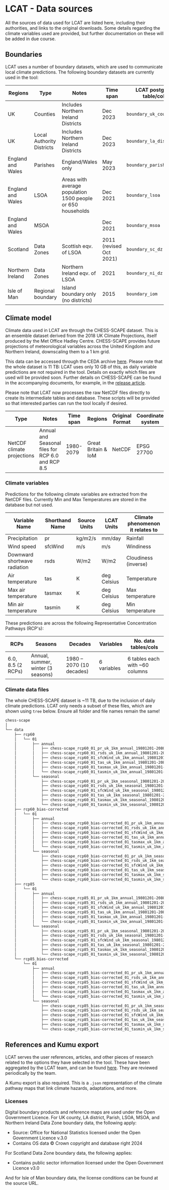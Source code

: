 # LCAT - Data sources

All the sources of data used for LCAT are listed here, including their authorities, and links to the original downloads. Some details regarding the climate variables used are provided, but further documentation on these will be added in due course.

## Boundaries

LCAT uses a number of boundary datasets, which are used to communicate local climate predictions. The following boundary datasets are currently used in the tool:

| Regions | Type | Notes | Time span | LCAT postgres table/col | Original Format | Coordinate system | Source | Authority |
| - | -| - | - | - | - | - | - | - |
| UK | Counties | Includes Northern Ireland Districts | Dec 2023  | `boundary_uk_counties` | ESRI shapefile | EPSG 27700 | <https://geoportal.statistics.gov.uk/datasets/3188a83fb19f42818acb213cffc64c58_0/explore?location=53.281691%2C-3.316939%2C5.64> | ONS |
| UK | Local Authority Districts | Includes Northern Ireland Districts | Dec 2023 | `boundary_la_districts` | ESRI shapefile | EPSG 27700 | <https://geoportal.statistics.gov.uk/datasets/8148555d1e104ead8887b7939eb47ab3_0/explore?location=51.690437%2C-2.041250%2C6.71> | ONS |
| England and Wales | Parishes | England/Wales only | May 2023 | `boundary_parishes` | ESRI shapefile | EPSG 27700 | <https://geoportal.statistics.gov.uk/datasets/3cc64670a1d443369db274861689d3a9_0/explore?location=52.723973%2C-2.489483%2C6.78> | ONS |
| England and Wales | LSOA | Areas with average population 1500 people or 650 households | Dec 2021 | `boundary_lsoa` | ESRI shapefile | EPSG 27700 | <https://geoportal.statistics.gov.uk/datasets/d082c4679075463db28bcc8ca2099ade_0/explore?location=55.249653%2C-2.419198%2C8.00> | ONS |
| England and Wales | MSOA | | Dec 2021  | `boundary_msoa` | ESRI shapefile | EPSG 27700 | <https://geoportal.statistics.gov.uk/maps/ed5c7b7d733d4fd582281f9bfc9f02a2> | ONS |
| Scotland | Data Zones | Scottish eqv. of LSOA | 2011 (revised Oct 2021) | `boundary_sc_dz` | ESRI shapefile | EPSG 27700 | <https://spatialdata.gov.scot/geonetwork/srv/api/records/7d3e8709-98fa-4d71-867c-d5c8293823f2> | spatialdata.gov.scot |
| Northern Ireland | Data Zones | Northern Ireland eqv. of LSOA | 2021 | `boundary_ni_dz` | ESRI shapefile | EPSG 29902 | <https://www.nisra.gov.uk/support/geography/data-zones-census-2021> | NISRA |
| Isle of Man | Regional boundary | Island boundary only (no districts) | 2015 | `boundary_iom` | ESRI shapefile | EPSG 4326 | <https://purl.stanford.edu/nk743nh6214> | Stanford |

## Climate model

Climate data used in LCAT are through the CHESS-SCAPE dataset. This is an ensemble dataset derived from the 2018 UK Climate Projections, itself produced by the Met Office Hadley Centre. CHESS-SCAPE provides future projections of meteorological variables across the United Kingdom and Northern Ireland, downscaling them to a 1 km grid.

This data can be accessed through the CEDA archive [here](https://catalogue.ceda.ac.uk/uuid/8194b416cbee482b89e0dfbe17c5786c/). Please note that the whole dataset is 11 TB: LCAT uses only 10 GB of this, as daily variable predictions are not required in the tool. Details on exactly which files are used will be provided soon. Further details on CHESS-SCAPE can be found in the accompanying documents, for example, in the [release article](https://essd.copernicus.org/articles/15/5371/2023/).

Please note that LCAT now processes the raw NetCDF files directly to create its intermediate tables and database. These scripts will be provided so that interested parties can run the tool locally if desired.

| Type | Notes | Time span | Regions | Original Format | Coordinate system | Source URL | Authority |
| -| - | - | - | - | - | - | - |
| NetCDF climate projections | Annual and Seasonal files for RCP 6.0 and RCP 8.5 | 1980-2079 | Great Britain & IoM | NetCDF | EPSG 27700 | <https://uk-scape.ceh.ac.uk> | CEDA |

### Climate variables

Predictions for the following climate variables are extracted from the NetCDF files. Currently Min and Max Temperatures are stored in the database but not used.

| Variable Name| Shorthand Name | Source Units | LCAT Units | Climate phenomenon it relates to |
| -| - | - | - | - |
| Precipitation | pr | kg/m2/s | mm/day | Rainfall |
| Wind speed | sfcWind | m/s | m/s | Windiness |
| Downward shortwave radiation | rsds | W/m2 | W/m2 | Cloudiness (inverse) |
| Air temperature | tas | K | deg Celsius | Temperature |
| Max air temperature | tasmax | K | deg Celsius | Max temperature |
| Min air temperature | tasmin | K | deg Celsius | Min temperature |

These predictions are across the following Representative Concentration Pathways (RCP's):

| RCPs | Seasons | Decades | Variables | No. data tables/cols |
| -| - | - | - | - |
| 6.0, 8.5 (2 RCPs) | Annual, summer, winter (3 seasons) | 1980 – 2070 (10 decades) | 6 variables | 6 tables each with ~60 columns |

### Climate data files

The whole CHESS-SCAPE dataset is ~11 TB, due to the inclusion of daily climate predictions. LCAT only needs a subset of these files, which are shown using `tree` below. Ensure all folder and file names remain the same!

```markdown
chess-scape
│
└── data
    ├── rcp60
    │   └── 01
    │       ├── annual
    │       │   ├── chess-scape_rcp60_01_pr_uk_1km_annual_19801201-20801130.nc
    │       │   ├── chess-scape_rcp60_01_rsds_uk_1km_annual_19801201-20801130.nc
    │       │   ├── chess-scape_rcp60_01_sfcWind_uk_1km_annual_19801201-20801130.nc
    │       │   ├── chess-scape_rcp60_01_tas_uk_1km_annual_19801201-20801130.nc
    │       │   ├── chess-scape_rcp60_01_tasmax_uk_1km_annual_19801201-20801130.nc
    │       │   └── chess-scape_rcp60_01_tasmin_uk_1km_annual_19801201-20801130.nc
    │       └── seasonal
    │           ├── chess-scape_rcp60_01_pr_uk_1km_seasonal_19801201-20801130.nc
    │           ├── chess-scape_rcp60_01_rsds_uk_1km_seasonal_19801201-20801130.nc
    │           ├── chess-scape_rcp60_01_sfcWind_uk_1km_seasonal_19801201-20801130.nc
    │           ├── chess-scape_rcp60_01_tas_uk_1km_seasonal_19801201-20801130.nc
    │           ├── chess-scape_rcp60_01_tasmax_uk_1km_seasonal_19801201-20801130.nc
    │           └── chess-scape_rcp60_01_tasmin_uk_1km_seasonal_19801201-20801130.nc
    ├── rcp60_bias-corrected
    │   └── 01
    │       ├── annual
    │       │   ├── chess-scape_rcp60_bias-corrected_01_pr_uk_1km_annual_19801201-20801130.nc
    │       │   ├── chess-scape_rcp60_bias-corrected_01_rsds_uk_1km_annual_19801201-20801130.nc
    │       │   ├── chess-scape_rcp60_bias-corrected_01_sfcWind_uk_1km_annual_19801201-20801130.nc
    │       │   ├── chess-scape_rcp60_bias-corrected_01_tas_uk_1km_annual_19801201-20801130.nc
    │       │   ├── chess-scape_rcp60_bias-corrected_01_tasmax_uk_1km_annual_19801201-20801130.nc
    │       │   └── chess-scape_rcp60_bias-corrected_01_tasmin_uk_1km_annual_19801201-20801130.nc
    │       └── seasonal
    │           ├── chess-scape_rcp60_bias-corrected_01_pr_uk_1km_seasonal_19801201-20801130.nc
    │           ├── chess-scape_rcp60_bias-corrected_01_rsds_uk_1km_seasonal_19801201-20801130.nc
    │           ├── chess-scape_rcp60_bias-corrected_01_sfcWind_uk_1km_seasonal_19801201-20801130.nc
    │           ├── chess-scape_rcp60_bias-corrected_01_tas_uk_1km_seasonal_19801201-20801130.nc
    │           ├── chess-scape_rcp60_bias-corrected_01_tasmax_uk_1km_seasonal_19801201-20801130.nc
    │           └── chess-scape_rcp60_bias-corrected_01_tasmin_uk_1km_seasonal_19801201-20801130.nc
    ├── rcp85
    │   └── 01
    │       ├── annual
    │       │   ├── chess-scape_rcp85_01_pr_uk_1km_annual_19801201-20801130.nc
    │       │   ├── chess-scape_rcp85_01_rsds_uk_1km_annual_19801201-20801130.nc
    │       │   ├── chess-scape_rcp85_01_sfcWind_uk_1km_annual_19801201-20801130.nc
    │       │   ├── chess-scape_rcp85_01_tas_uk_1km_annual_19801201-20801130.nc
    │       │   ├── chess-scape_rcp85_01_tasmax_uk_1km_annual_19801201-20801130.nc
    │       │   └── chess-scape_rcp85_01_tasmin_uk_1km_annual_19801201-20801130.nc
    │       └── seasonal
    │           ├── chess-scape_rcp85_01_pr_uk_1km_seasonal_19801201-20801130.nc
    │           ├── chess-scape_rcp85_01_rsds_uk_1km_seasonal_19801201-20801130.nc
    │           ├── chess-scape_rcp85_01_sfcWind_uk_1km_seasonal_19801201-20801130.nc
    │           ├── chess-scape_rcp85_01_tas_uk_1km_seasonal_19801201-20801130.nc
    │           ├── chess-scape_rcp85_01_tasmax_uk_1km_seasonal_19801201-20801130.nc
    │           └── chess-scape_rcp85_01_tasmin_uk_1km_seasonal_19801201-20801130.nc
    └── rcp85_bias-corrected
        └── 01
            ├── annual
            │   ├── chess-scape_rcp85_bias-corrected_01_pr_uk_1km_annual_19801201-20801130.nc
            │   ├── chess-scape_rcp85_bias-corrected_01_rsds_uk_1km_annual_19801201-20801130.nc
            │   ├── chess-scape_rcp85_bias-corrected_01_sfcWind_uk_1km_annual_19801201-20801130.nc
            │   ├── chess-scape_rcp85_bias-corrected_01_tas_uk_1km_annual_19801201-20801130.nc
            │   ├── chess-scape_rcp85_bias-corrected_01_tasmax_uk_1km_annual_19801201-20801130.nc
            │   └── chess-scape_rcp85_bias-corrected_01_tasmin_uk_1km_annual_19801201-20801130.nc
            └── seasonal
                ├── chess-scape_rcp85_bias-corrected_01_pr_uk_1km_seasonal_19801201-20801130.nc
                ├── chess-scape_rcp85_bias-corrected_01_rsds_uk_1km_seasonal_19801201-20801130.nc
                ├── chess-scape_rcp85_bias-corrected_01_sfcWind_uk_1km_seasonal_19801201-20801130.nc
                ├── chess-scape_rcp85_bias-corrected_01_tas_uk_1km_seasonal_19801201-20801130.nc
                ├── chess-scape_rcp85_bias-corrected_01_tasmax_uk_1km_seasonal_19801201-20801130.nc
                └── chess-scape_rcp85_bias-corrected_01_tasmin_uk_1km_seasonal_19801201-20801130.nc
```

## References and Kumu export

LCAT serves the user references, articles, and other pieces of research related to the options they have selected in the tool. These have been aggregated by the LCAT team, and can be found [here](https://docs.google.com/spreadsheets/d/1rrfPiOEN28adM5KZRx97NYg87LztP0t3Qrwl-8TDb9k/edit?gid=0#gid=0). They are reviewed periodically by the team.

A Kumu export is also required. This is a `.json` representation of the climate pathway maps that link climate hazards, adaptations, and more.

### Licenses

Digital boundary products and reference maps are used under the Open Government Licence. For UK county, LA district, Parish, LSOA, MSOA, and Northern Ireland Data Zone boundary data, the following apply:

- Source: Office for National Statistics licensed under the Open Government Licence v.3.0
- Contains OS data © Crown copyright and database right 2024

For Scotland Data Zone boundary data, the following applies:

- Contains public sector information licensed under the Open Government Licence v3.0

And for Isle of Man boundary data, the license conditions can be found at the source URL.

